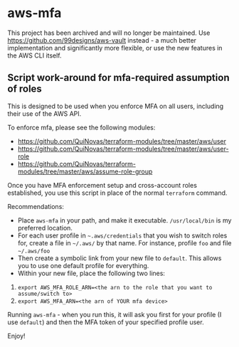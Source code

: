 # aws-mfa

This project has been archived and will no longer be maintained. Use https://github.com/99designs/aws-vault instead - a much better implementation and significantly more flexible, or use the new features in the AWS CLI itself.

## Script work-around for mfa-required assumption of roles

This is designed to be used when you enforce MFA on all users, including their use of the AWS API.

To enforce mfa, please see the following modules:
- https://github.com/QuiNovas/terraform-modules/tree/master/aws/user
- https://github.com/QuiNovas/terraform-modules/tree/master/aws/user-role
- https://github.com/QuiNovas/terraform-modules/tree/master/aws/assume-role-group

Once you have MFA enforcement setup and cross-account roles established, you use this script in place of the normal `terraform` command.

Recommendations:
- Place `aws-mfa` in your path, and make it executable. `/usr/local/bin` is my preferred location.
- For each user profile in `~.aws/credentials` that you wish to switch roles for, create a file in `~/.aws/` by that name. For instance, profile `foo` and file `~/.aws/foo`
- Then create a symbolic link from your new file to `default`. This allows you to use one default profile for everything.
- Within your new file, place the following two lines:

1. `export AWS_MFA_ROLE_ARN=<the arn to the role that you want to assume/switch to>`
2. `export AWS_MFA_ARN=<the arn of YOUR mfa device>`

Running `aws-mfa` - when you run this, it will ask you first for your profile (I use `default`) and then the MFA token of your specified profile user.

Enjoy!

